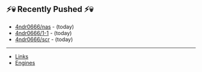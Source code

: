 ## ⚡💀 Recently Pushed ⚡💀


- [4ndr0666/nas](https://github.com/4ndr0666/nas) - (today)
- [4ndr0666/1-1](https://github.com/4ndr0666/1-1) - (today)
- [4ndr0666/scr](https://github.com/4ndr0666/scr) - (today)

---
- [Links](https://github.com/4ndr0666/Links/blob/main/README.md)        
- [Engines](https://github.com/hoothin/SearchJumper/discussions/73)    

